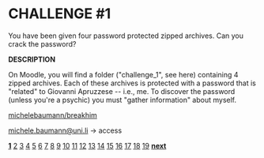 # CHALLENGE #1

You have been given four password protected zipped archives. Can you crack the password?

**DESCRIPTION**

On Moodle, you will find a folder ("challenge_1", see here) containing 4 zipped archives. Each of these archives is protected with a password that is "related" to Giovanni Apruzzese -- i.e., me.
To discover the password (unless you're a psychic) you must "gather information" about myself.

[michelebaumann/breakhim](/)

michele.baumann@uni.li -> access

**[1](/presentation/final/1.md)** [2](/presentation/final/2.md) [3](/presentation/final/3.md) [4](/presentation/final/4.md) [5](/presentation/final/5.md) [6](/presentation/final/6.md) [7](/presentation/final/7.md) [8](/presentation/final/8.md) [9](/presentation/final/9.md) [10](/presentation/final/10.md) [11](/presentation/final/11.md) [12](/presentation/final/12.md) [13](/presentation/final/13.md) [14](/presentation/final/14.md) [15](/presentation/final/15.md) [16](/presentation/final/16.md) [17](/presentation/final/17.md) [18](/presentation/final/18.md) [19](/presentation/final/19.md)
**[next](/presentation/final/2.md)**

